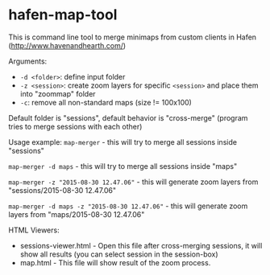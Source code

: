 # hafen-map-tool
This is command line tool to merge minimaps from custom clients in Hafen (http://www.havenandhearth.com/)

Arguments:

* ```-d <folder>```: define input folder
* ```-z <session>```: create zoom layers for specific ```<session>``` and place them into "zoommap" folder
* ```-c```: remove all non-standard maps (size != 100x100)


Default folder is "sessions", default behavior is "cross-merge" (program tries to merge sessions with each other)

Usage example:
```map-merger``` - this will try to merge all sessions inside "sessions"  

```map-merger -d maps``` - this will try to merge all sessions inside "maps"  

```map-merger -z "2015-08-30 12.47.06"``` - this will generate zoom layers from "sessions/2015-08-30 12.47.06"

```map-merger -d maps -z "2015-08-30 12.47.06"``` - this will generate zoom layers from "maps/2015-08-30 12.47.06"


HTML Viewers:

* sessions-viewer.html - Open this file after cross-merging sessions, it will show all results (you can select session in the session-box)
* map.html - This file will show result of the zoom process.
